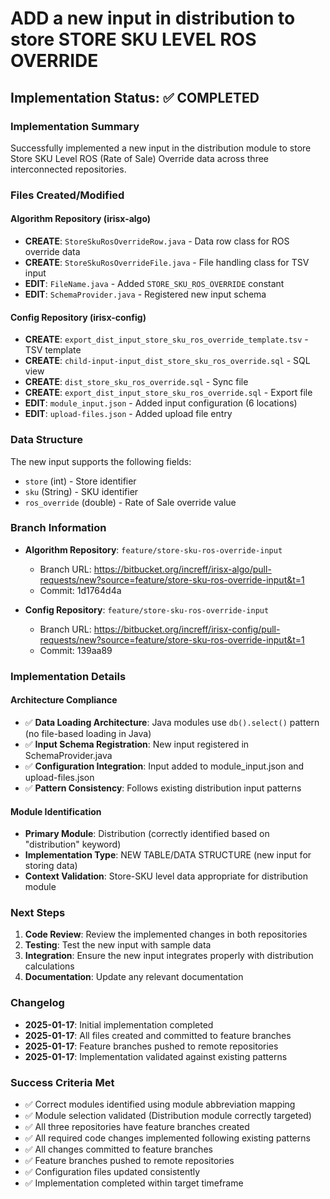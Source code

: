 # ADD a new input in distribution to store STORE SKU LEVEL ROS OVERRIDE

## Implementation Status: ✅ COMPLETED

### Implementation Summary

Successfully implemented a new input in the distribution module to store Store SKU Level ROS (Rate of Sale) Override data across three interconnected repositories.

### Files Created/Modified

#### Algorithm Repository (irisx-algo)
- **CREATE**: `StoreSkuRosOverrideRow.java` - Data row class for ROS override data
- **CREATE**: `StoreSkuRosOverrideFile.java` - File handling class for TSV input
- **EDIT**: `FileName.java` - Added `STORE_SKU_ROS_OVERRIDE` constant
- **EDIT**: `SchemaProvider.java` - Registered new input schema

#### Config Repository (irisx-config)
- **CREATE**: `export_dist_input_store_sku_ros_override_template.tsv` - TSV template
- **CREATE**: `child-input-input_dist_store_sku_ros_override.sql` - SQL view
- **CREATE**: `dist_store_sku_ros_override.sql` - Sync file
- **CREATE**: `export_dist_input_store_sku_ros_override.sql` - Export file
- **EDIT**: `module_input.json` - Added input configuration (6 locations)
- **EDIT**: `upload-files.json` - Added upload file entry

### Data Structure

The new input supports the following fields:
- `store` (int) - Store identifier
- `sku` (String) - SKU identifier  
- `ros_override` (double) - Rate of Sale override value

### Branch Information

- **Algorithm Repository**: `feature/store-sku-ros-override-input`
  - Branch URL: https://bitbucket.org/increff/irisx-algo/pull-requests/new?source=feature/store-sku-ros-override-input&t=1
  - Commit: 1d1764d4a

- **Config Repository**: `feature/store-sku-ros-override-input`
  - Branch URL: https://bitbucket.org/increff/irisx-config/pull-requests/new?source=feature/store-sku-ros-override-input&t=1
  - Commit: 139aa89

### Implementation Details

#### Architecture Compliance
- ✅ **Data Loading Architecture**: Java modules use `db().select()` pattern (no file-based loading in Java)
- ✅ **Input Schema Registration**: New input registered in SchemaProvider.java
- ✅ **Configuration Integration**: Input added to module_input.json and upload-files.json
- ✅ **Pattern Consistency**: Follows existing distribution input patterns

#### Module Identification
- **Primary Module**: Distribution (correctly identified based on "distribution" keyword)
- **Implementation Type**: NEW TABLE/DATA STRUCTURE (new input for storing data)
- **Context Validation**: Store-SKU level data appropriate for distribution module

### Next Steps

1. **Code Review**: Review the implemented changes in both repositories
2. **Testing**: Test the new input with sample data
3. **Integration**: Ensure the new input integrates properly with distribution calculations
4. **Documentation**: Update any relevant documentation

### Changelog

- **2025-01-17**: Initial implementation completed
- **2025-01-17**: All files created and committed to feature branches
- **2025-01-17**: Feature branches pushed to remote repositories
- **2025-01-17**: Implementation validated against existing patterns

### Success Criteria Met

- ✅ Correct modules identified using module abbreviation mapping
- ✅ Module selection validated (Distribution module correctly targeted)
- ✅ All three repositories have feature branches created
- ✅ All required code changes implemented following existing patterns
- ✅ All changes committed to feature branches
- ✅ Feature branches pushed to remote repositories
- ✅ Configuration files updated consistently
- ✅ Implementation completed within target timeframe